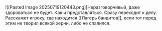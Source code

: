 ![[Pasted image 20250719120443.png]]Неразговорчивый, даже здороваться не будет. Как и представляться. Сразу переходит к делу.
Расскажет игроку, где находится [[Лагерь бандитов]], если тот перед этим не творил всякой херни, либо не спалился.
